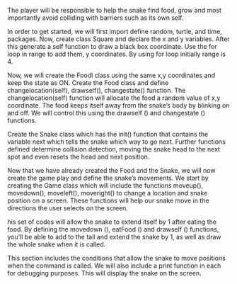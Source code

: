 The player will be responsible to help the snake find food, grow and most importantly avoid colliding with barriers such as its own self.

In order to get started, we will first import define random, turtle, and time, packages. Now, create class Square and declare the x and y variables. After this generate a self function to draw a black box coordinate. Use the for loop in range to add them, y coordinates. By using for loop initially range is 4.

 Now, we will create the Foodl class using the same x,y coordinates and keep the state as ON. Create the Food class and define changelocation(self), drawself(), changestate() function. The changelocation(self) function will allocate the food a random value of x,y coordinate. The food keeps itself away from the snake’s body by blinking on and off. We will control this using the drawself () and changestate () functions.

  Create the Snake class which has the init() function that contains the variable next which tells the snake which way to go next. Further functions defined determine collision detection, moving the snake head to the next spot and even resets the head and next position.

  Now that we have already created the Food and the Snake, we will now create the game play and define the snake’s movements. We start by creating the Game class which will include the functions moveup(), movedown(), moveleft(), moveright() to change a location and snake position on a screen. These functions will help our snake move in the directions the user selects on the screen.

  his set of codes will allow the snake to extend itself by 1 after eating the food. By defining the movedown (), eatFood () and drawself () functions, you’ll be able to add to the tail and extend the snake by 1, as well as draw the whole snake when it is called.

  This section includes the conditions that allow the snake to move positions when the command is called. We will also include a print function in each for debugging purposes. This will display the snake on the screen.